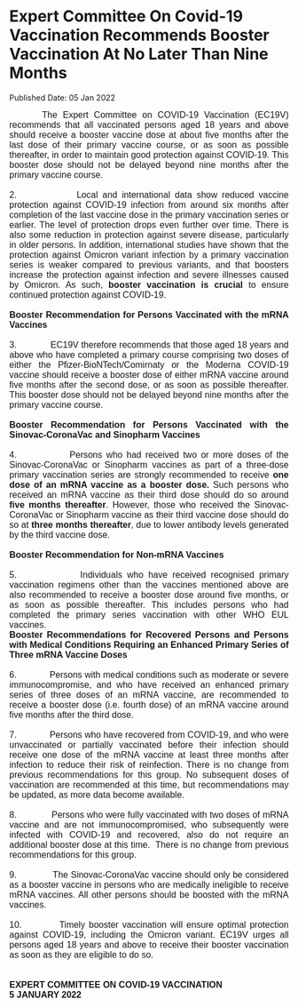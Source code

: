 <html>
    <meta http-equiv="Content-Type" content="text/html; charset=utf-8"/>
    <meta charset="utf-8"/>
    <title>Expert Committee On Covid-19 Vaccination Recommends Booster Vaccination At No Later Than Nine Months</title>
    <body><h1>Expert Committee On Covid-19 Vaccination Recommends Booster Vaccination At No Later Than Nine Months</h1>
    <p>Published Date: 05 Jan 2022</p> <p style="margin: 0cm; font-size: 12pt; font-family: Calibri, sans-serif; text-align: justify;"><span style="font-family: Arial;">&nbsp; &nbsp; &nbsp; The Expert Committee on COVID-19 Vaccination (EC19V) recommends that all vaccinated persons aged 18 years and above should receive a booster vaccine dose at about five months after the last dose of their primary vaccine course, or as soon as possible thereafter, in order to maintain good protection against COVID-19. This booster dose should not be delayed beyond nine months after the primary vaccine course.</span></p><p style="margin: 0cm; font-size: 12pt; font-family: Calibri, sans-serif; text-align: justify;"><span style="font-family: Arial;">&nbsp;</span></p><p style="margin: 0cm; font-size: 12pt; font-family: Calibri, sans-serif; text-align: justify;"><span style="font-family: Arial;">2.<span style="font-stretch: normal;">&nbsp;&nbsp;&nbsp;&nbsp;&nbsp;&nbsp;&nbsp;&nbsp;&nbsp;&nbsp;&nbsp;&nbsp; </span>Local and international data show reduced vaccine protection against COVID-19 infection from around six months after completion of the last vaccine dose in the primary vaccination series or earlier. The level of protection drops even further over time. There is also some reduction in protection against severe disease, particularly in older persons. In addition, international studies have shown that the protection against Omicron variant infection by a primary vaccination series is weaker compared to previous variants, and that boosters increase the protection against infection and severe illnesses caused by Omicron. As such, <strong>booster vaccination is crucial</strong> to ensure continued protection against COVID-19.</span></p><p style="margin: 0cm; font-size: 12pt; font-family: Calibri, sans-serif; text-align: justify;"><span style="font-family: Arial;">&nbsp;</span></p><p style="margin: 0cm; font-size: 12pt; font-family: Calibri, sans-serif; text-align: justify;"><span style="font-family: Arial;"><strong>Booster Recommendation for Persons Vaccinated with the mRNA Vaccines</strong></span></p><p style="margin: 0cm; font-size: 12pt; font-family: Calibri, sans-serif; text-align: justify;"><span style="font-family: Arial;"><strong>&nbsp;</strong></span></p><p style="margin: 0cm; font-size: 12pt; font-family: Calibri, sans-serif; text-align: justify;"><span style="font-family: Arial;">3.<span style="font-stretch: normal;">&nbsp;&nbsp;&nbsp;&nbsp;&nbsp;&nbsp;&nbsp;&nbsp;&nbsp;&nbsp;&nbsp;&nbsp; </span>EC19V therefore recommends that those aged 18 years and above who have completed a primary course comprising two doses of either the Pfizer-BioNTech/Comirnaty or the Moderna COVID-19 vaccine should receive a booster dose of either mRNA vaccine around five months after the second dose, or as soon as possible thereafter. This booster dose should not be delayed beyond nine months after the primary vaccine course.</span></p><p style="margin: 0cm; font-size: 12pt; font-family: Calibri, sans-serif; text-align: justify;"><span style="font-family: Arial;">&nbsp;</span></p><p style="margin: 0cm; font-size: 12pt; font-family: Calibri, sans-serif; text-align: justify;"><span style="font-family: Arial;"><strong>Booster Recommendation for Persons Vaccinated with the Sinovac-CoronaVac and Sinopharm Vaccines</strong></span></p><p style="margin: 0cm; font-size: 12pt; font-family: Calibri, sans-serif; text-align: justify;"><span style="font-family: Arial;"><strong>&nbsp;</strong></span></p><p style="margin: 0cm; font-size: 12pt; font-family: Calibri, sans-serif; text-align: justify;"><span style="font-family: Arial;">4.<span style="font-stretch: normal;">&nbsp;&nbsp;&nbsp;&nbsp;&nbsp;&nbsp;&nbsp;&nbsp;&nbsp;&nbsp;&nbsp;&nbsp; </span>Persons who had received two or more doses of the Sinovac-CoronaVac or Sinopharm vaccines as part of a three-dose primary vaccination series are strongly recommended to receive <strong>one dose of an mRNA vaccine as a booster dose. </strong>Such persons who received an mRNA vaccine as their third dose should do so around <strong>five months thereafter</strong>. However, those who received the Sinovac-CoronaVac or Sinopharm vaccine as their third vaccine dose should do so at <strong>three months thereafter</strong>, due to lower antibody levels generated by the third vaccine dose.</span></p><p style="margin: 0cm; font-size: 12pt; font-family: Calibri, sans-serif; text-align: justify;"><span style="font-family: Arial;">&nbsp;</span></p><p style="margin: 0cm; font-size: 12pt; font-family: Calibri, sans-serif; text-align: justify;"><span style="font-family: Arial;"><strong>Booster Recommendation for Non-mRNA Vaccines</strong></span></p><p style="margin: 0cm; font-size: 12pt; font-family: Calibri, sans-serif; text-align: justify;"><span style="font-family: Arial;"><strong>&nbsp;</strong></span></p><p style="margin: 0cm; font-size: 12pt; font-family: Calibri, sans-serif; text-align: justify;"><span style="font-family: Arial;">5.<span style="font-stretch: normal;">&nbsp;&nbsp;&nbsp;&nbsp;&nbsp;&nbsp;&nbsp;&nbsp;&nbsp;&nbsp;&nbsp;&nbsp; </span>Individuals who have received recognised primary vaccination regimens other than the vaccines mentioned above are also recommended to receive a booster dose around five months, or as soon as possible thereafter. This includes persons who had completed the primary series vaccination with other WHO EUL vaccines.</span></p><p style="margin: 0cm; font-size: 12pt; font-family: Calibri, sans-serif; text-align: justify;"><span style="font-family: Arial;"><strong>Booster Recommendations for Recovered Persons and Persons with Medical Conditions Requiring an Enhanced Primary Series of Three mRNA Vaccine Doses</strong></span></p><p style="margin: 0cm; font-size: 12pt; font-family: Calibri, sans-serif; text-align: justify;"><span style="font-family: Arial;"><strong>&nbsp;</strong></span></p><p style="margin: 0cm; font-size: 12pt; font-family: Calibri, sans-serif; text-align: justify;"><span style="font-family: Arial;">6.<span style="font-stretch: normal;">&nbsp;&nbsp;&nbsp;&nbsp;&nbsp;&nbsp;&nbsp;&nbsp;&nbsp;&nbsp;&nbsp;&nbsp; </span>Persons with medical conditions such as moderate or severe immunocompromise, and who have received an enhanced primary series of three doses of an mRNA vaccine, are recommended to receive a booster dose (i.e. fourth dose) of an mRNA vaccine around five months after the third dose.</span></p><p style="margin: 0cm; font-size: 12pt; font-family: Calibri, sans-serif; text-align: justify;"><span style="font-family: Arial;">&nbsp;</span></p><p style="margin: 0cm; font-size: 12pt; font-family: Calibri, sans-serif; text-align: justify;"><span style="font-family: Arial;">7.<span style="font-stretch: normal;">&nbsp;&nbsp;&nbsp;&nbsp;&nbsp;&nbsp;&nbsp;&nbsp;&nbsp;&nbsp;&nbsp;&nbsp; </span>Persons who have recovered from COVID-19, and who were unvaccinated or partially vaccinated before their infection should receive one dose of the mRNA vaccine at least three months after infection to reduce their risk of reinfection. There is no change from previous recommendations for this group. No subsequent doses of vaccination are recommended at this time, but recommendations may be updated, as more data become available.</span></p><p style="margin: 0cm; font-size: 12pt; font-family: Calibri, sans-serif; text-align: justify;"><span style="font-family: Arial;">&nbsp;</span></p><p style="margin: 0cm; font-size: 12pt; font-family: Calibri, sans-serif; text-align: justify;"><span style="font-family: Arial;">8.<span style="font-stretch: normal;">&nbsp;&nbsp;&nbsp;&nbsp;&nbsp;&nbsp;&nbsp;&nbsp;&nbsp;&nbsp;&nbsp;&nbsp; </span>Persons who were fully vaccinated with two doses of mRNA vaccine and are not immunocompromised, who subsequently were infected with COVID-19 and recovered, also do not require an additional booster dose at this time.&nbsp; There is no change from previous recommendations for this group.</span></p><p style="margin: 0cm; font-size: 12pt; font-family: Calibri, sans-serif; text-align: justify;"><span style="font-family: Arial;">&nbsp;</span></p><p style="margin: 0cm; font-size: 12pt; font-family: Calibri, sans-serif; text-align: justify;"><span style="font-family: Arial;">9.<span style="font-stretch: normal;">&nbsp;&nbsp;&nbsp;&nbsp;&nbsp;&nbsp;&nbsp;&nbsp;&nbsp;&nbsp;&nbsp;&nbsp; </span>The Sinovac-CoronaVac vaccine should only be considered as a booster vaccine in persons who are medically ineligible to receive mRNA vaccines. All other persons should be boosted with the mRNA vaccines.</span></p><p style="margin: 0cm; font-size: 12pt; font-family: Calibri, sans-serif; text-align: justify;"><span style="font-family: Arial;">&nbsp;</span></p><p style="margin: 0cm; font-size: 12pt; font-family: Calibri, sans-serif; text-align: justify;"><span style="font-family: Arial;">10.<span style="font-stretch: normal;">&nbsp;&nbsp;&nbsp;&nbsp;&nbsp;&nbsp;&nbsp;&nbsp;&nbsp; </span>Timely booster vaccination will ensure optimal protection against COVID-19, including the Omicron variant. EC19V urges all persons aged 18 years and above to receive their booster vaccination as soon as they are eligible to do so.</span></p><p style="margin: 0cm; font-size: 12pt; font-family: Calibri, sans-serif; text-align: justify;"><span style="font-family: Arial;">&nbsp;</span></p><p style="margin: 0cm; font-size: 12pt; font-family: Calibri, sans-serif; text-align: justify;"><span style="font-family: Arial;">&nbsp;</span></p><p style="margin: 0cm; font-size: 12pt; font-family: Calibri, sans-serif; text-align: justify;"><span style="font-family: Arial;"><strong>EXPERT COMMITTEE ON COVID-19 VACCINATION</strong></span></p><p style="margin: 0cm; font-size: 12pt; font-family: Calibri, sans-serif; text-align: justify;"><span style="font-family: Arial;"><strong>5 JANUARY 2022</strong></span></p></body>
</html>